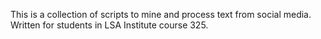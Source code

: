 This is a collection of scripts to mine and process text from social media. Written for students in LSA Institute course 325.
